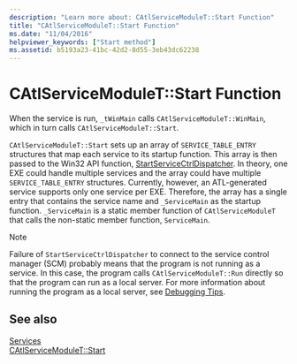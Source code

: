 ```yaml
---
description: "Learn more about: CAtlServiceModuleT::Start Function"
title: "CAtlServiceModuleT::Start Function"
ms.date: "11/04/2016"
helpviewer_keywords: ["Start method"]
ms.assetid: b5193a23-41bc-42d2-8d55-3eb43dc62238
---
```

# CAtlServiceModuleT::Start Function

When the service is run, `_tWinMain` calls `CAtlServiceModuleT::WinMain`, which in turn calls `CAtlServiceModuleT::Start`.

`CAtlServiceModuleT::Start` sets up an array of `SERVICE_TABLE_ENTRY` structures that map each service to its startup function. This array is then passed to the Win32 API function, [StartServiceCtrlDispatcher](/windows/win32/api/winsvc/nf-winsvc-startservicectrldispatcherw). In theory, one EXE could handle multiple services and the array could have multiple `SERVICE_TABLE_ENTRY` structures. Currently, however, an ATL-generated service supports only one service per EXE. Therefore, the array has a single entry that contains the service name and `_ServiceMain` as the startup function. `_ServiceMain` is a static member function of `CAtlServiceModuleT` that calls the non-static member function, `ServiceMain`.

> [!NOTE]
> Failure of `StartServiceCtrlDispatcher` to connect to the service control manager (SCM) probably means that the program is not running as a service. In this case, the program calls `CAtlServiceModuleT::Run` directly so that the program can run as a local server. For more information about running the program as a local server, see [Debugging Tips](../atl/debugging-tips.md).

## See also

[Services](../atl/atl-services.md)<br/>
[CAtlServiceModuleT::Start](../atl/reference/catlservicemodulet-class.md#start)
